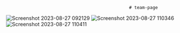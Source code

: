                                                    # team-page
![Screenshot 2023-08-27 092129](https://github.com/daharwalmohan4/team-page01/assets/116960249/86c724e3-b421-4565-a679-a60f7bb1f843)
![Screenshot 2023-08-27 110346](https://github.com/daharwalmohan4/team-page01/assets/116960249/1e5815fa-29e5-4d08-a163-bfc785161dd4)
![Screenshot 2023-08-27 110411](https://github.com/daharwalmohan4/team-page01/assets/116960249/d7f910dd-51cc-47aa-93a1-2be6021462c5)
